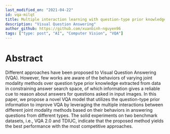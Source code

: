 ```yaml
---
last_modified_on: "2021-04-22"
id: vqa-milqt
title: Multiple interaction learning with question-type prior knowledge for constraining answer search space in visual question answering
description: "Visual Question Answering"
author_github: https://github.com/xuanbinh-nguyen96
tags: ["type: post", "AI", "Computer Vision", "VQA"]
---
```


# Abstract
Different approaches have been proposed to Visual Question Answering (VQA). However, few works are aware of the behaviors of varying joint modality methods over question type prior knowledge extracted from data in constraining answer search space, of which information gives a reliable cue to reason about answers for questions asked in input images. In this paper, we propose a novel VQA model that utilizes the question-type prior information to improve VQA by leveraging the multiple interactions between different joint modality methods based on their behaviors in answering questions from different types. The solid experiments on two benchmark datasets, i.e., VQA 2.0 and TDIUC, indicate that the proposed method yields the best performance with the most competitive approaches.
